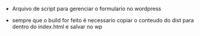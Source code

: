 - Arquivo de script para gerenciar o formulario no wordpress

- sempre que o build for feito é necessario copiar o conteudo do dist para dentro do index.html e salvar no wp